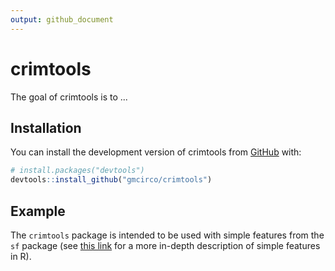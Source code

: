 ```yaml
---
output: github_document
---
```


<!-- README.md is generated from README.Rmd. Please edit that file -->



# crimtools

<!-- badges: start -->
<!-- badges: end -->

The goal of crimtools is to ...

## Installation

You can install the development version of crimtools from [GitHub](https://github.com/) with:

``` r
# install.packages("devtools")
devtools::install_github("gmcirco/crimtools")
```

## Example

The `crimtools` package is intended to be used with simple features from the `sf`
package (see [this link](https://r-spatial.github.io/sf/articles/sf1.html) for a more in-depth description of simple features in R).




